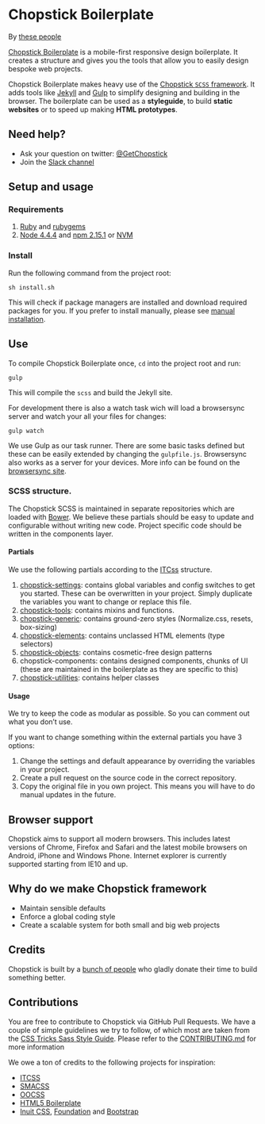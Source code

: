 Chopstick Boilerplate
=====================

By [these people](https://github.com/getchopstick/chopstick-boilerplate/graphs/contributors)

[Chopstick Boilerplate](https://github.com/getchopstick/chopstick-boilerplate) is a mobile-first responsive design boilerplate. It creates a structure and gives you the tools that allow you to easily design bespoke web projects.

Chopstick Boilerplate makes heavy use of the [Chopstick `SCSS` framework](https://github.com/getchopstick/chopstick). It adds tools like [Jekyll](http://jekyllrb.com/) and [Gulp](http://gulpjs.com/) to simplify designing and building in the browser. The boilerplate can be used as a **styleguide**, to build **static websites** or to speed up making **HTML prototypes**.

## Need  help?

- Ask your question on twitter: [@GetChopstick](https://twitter.com/GetChopstick)
- Join the [Slack channel](https://getchopstick.herokuapp.com/)

## Setup and usage

### Requirements

1. [Ruby](https://www.ruby-lang.org) and [rubygems](https://rubygems.org)
2. [Node 4.4.4](http://nodejs.org) and [npm 2.15.1](https://npmjs.org) or [NVM](https://github.com/creationix/nvm)

### Install

Run the following command from the project root:

`sh install.sh`

This will check if package managers are installed and download required packages for you. If you prefer to install manually, please see [manual installation](https://github.com/getchopstick/chopstick-boilerplate/wiki/Installation#manual-installation).

## Use

To compile Chopstick Boilerplate once, `cd` into the project root and run:

    gulp

This will compile the `scss` and build the Jekyll site.

For development there is also a watch task wich will load a browsersync server and watch your all your files for changes:

    gulp watch

We use Gulp as our task runner. There are some basic tasks defined but these can be easily extended by changing the `gulpfile.js`. Browsersync also works as a server for your devices. More info can be found on the [browsersync site](http://www.browsersync.io/).

### SCSS structure.

The Chopstick SCSS is maintained in separate repositories which are loaded with [Bower](http://bower.io/). We believe these partials should be easy to update and configurable without writing new code. Project specific code should be written in the components layer.

#### Partials

We use the following partials according to the [ITCss](http://itcss.io/) structure.

1. [chopstick-settings](https://github.com/getchopstick/chopstick-settings): contains global variables and config switches to get you started. These can be overwritten in your project. Simply duplicate the variables you want to change or replace this file.
2. [chopstick-tools](https://github.com/getchopstick/chopstick-tools):  contains mixins and functions.
3. [chopstick-generic](https://github.com/getchopstick/chopstick-generic): contains ground-zero styles (Normalize.css, resets, box-sizing)
4. [chopstick-elements](https://github.com/getchopstick/chopstick-elements): contains unclassed HTML elements (type selectors)
5. [chopstick-objects](https://github.com/getchopstick/chopstick-objects): contains cosmetic-free design patterns
6. chopstick-components: contains designed components, chunks of UI (these are maintained in the boilerplate as they are specific to this)
6. [chopstick-utilities](https://github.com/getchopstick/chopstick-utilities): contains helper classes

#### Usage

We try to keep the code as modular as possible. So you can comment out what you don’t use.

If you want to change something within the external partials you have 3 options:

1. Change the settings and default appearance by overriding the variables in your project.
2. Create a pull request on the source code in the correct repository.
3. Copy the original file in you own project. This means you will have to do manual updates in the future.

## Browser support

Chopstick aims to support all modern browsers. This includes latest versions of Chrome, Firefox and Safari and the latest mobile browsers on Android, iPhone and Windows Phone. Internet explorer is currently supported starting from IE10 and up.

## Why do we make Chopstick framework

- Maintain sensible defaults
- Enforce a global coding style
- Create a scalable system for both small and big web projects

## Credits

Chopstick is built by a [bunch of people](https://github.com/getchopstick/chopstick-boilerplate/graphs/contributors) who gladly donate their time to build something better.

## Contributions

You are free to contribute to Chopstick via GitHub Pull Requests. We have a couple of simple guidelines we try to follow, of which most are taken from the [CSS Tricks Sass Style Guide](http://css-tricks.com/sass-style-guide). Please refer to the [CONTRIBUTING.md](https://github.com/getchopstick/chopstick-boilerplate/blob/master/CONTRIBUTING.md) for more information

We owe a ton of credits to the following projects for inspiration:

* [ITCSS](http://itcss.io/)
* [SMACSS](https://smacss.com/)
* [OOCSS](http://oocss.org/)
* [HTML5 Boilerplate](https://html5boilerplate.com/)
* [Inuit CSS](http://inuitcss.com/), [Foundation](http://foundation.zurb.com/) and [Bootstrap](http://getbootstrap.com/)
